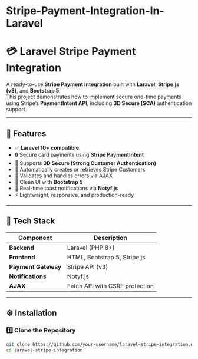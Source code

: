 # Stripe-Payment-Integration-In-Laravel
# 💳 Laravel Stripe Payment Integration

A ready-to-use **Stripe Payment Integration** built with **Laravel**, **Stripe.js (v3)**, and **Bootstrap 5**.  
This project demonstrates how to implement secure one-time payments using Stripe’s **PaymentIntent API**, including **3D Secure (SCA)** authentication support.

---

## 🚀 Features

- ✅ **Laravel 10+ compatible**
- 🔒 Secure card payments using **Stripe PaymentIntent**
- 🧾 Supports **3D Secure (Strong Customer Authentication)**
- 👤 Automatically creates or retrieves Stripe Customers
- 🧠 Validates and handles errors via AJAX
- 🎨 Clean UI with **Bootstrap 5**
- 🔔 Real-time toast notifications via **Notyf.js**
- ⚡ Lightweight, responsive, and production-ready

---

## 🧰 Tech Stack

| Component | Description |
|------------|-------------|
| **Backend** | Laravel (PHP 8+) |
| **Frontend** | HTML, Bootstrap 5, Stripe.js |
| **Payment Gateway** | Stripe API (v3) |
| **Notifications** | Notyf.js |
| **AJAX** | Fetch API with CSRF protection |

---

## ⚙️ Installation

### 1️⃣ Clone the Repository
```bash
git clone https://github.com/your-username/laravel-stripe-integration.git
cd laravel-stripe-integration
